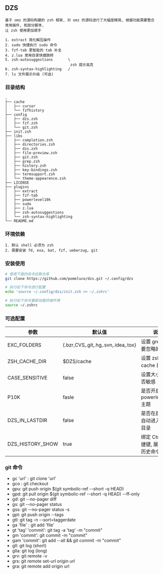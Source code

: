 ## DZS

```
基于 omz 的源码构建的 zsh 框架, 对 omz 的源码进行了大幅度精简, 根据功能需要整合常用插件, 和部分脚本,
让 zsh 使用更加顺手

1. extract 简化解压操作
2. sudo 快捷执行 sudo 命令
3. fzf-tab 更智能的 tab 补全
4. z.lua 常用目录快捷跳转
5. zsh-autosuggestions       \
                              zsh 提示高亮
6. zsh-syntax-highlighting   /
7. ls 文件展示升级 (可选)
```

### 目录结构

```
.
├── cache
│   ├── cursor
│   └── fzfhistory
├── config
│   ├── dzs.zsh
│   ├── fzf.zsh
│   └── git.zsh
├── init.zsh
├── libs
│   ├── completion.zsh
│   ├── directories.zsh
│   ├── dzs.zsh
│   ├── file-preview.zsh
│   ├── git.zsh
│   ├── grep.zsh
│   ├── history.zsh
│   ├── key-bindings.zsh
│   ├── termsupport.zsh
│   └── theme-appearence.zsh
├── LICENSE
├── plugins
│   ├── extract
│   ├── fzf-tab
│   ├── powerlevel10k
│   ├── sudo
│   ├── z.lua
│   ├── zsh-autosuggestions
│   └── zsh-syntax-highlighting
└── README.md
```

### 环境依赖

```
1. 默认 shell 必须为 zsh
2. 需要安装 fd, exa, bat, fzf, ueberzug, git
```

### 安装使用

```zsh
# 使用下面的命令拉取仓库
git clone https://github.com/pomeluce/dzs.git ~/.config/dzs

# 执行如下命令进行配置
echo 'source ~/.config/dzs/init.zsh >> ~/.zshrc'

# 执行如下命令重新加载终端环境
source ~/.zshrc
```

### 可选配置

| 参数             | 默认值                              | 说明                                   |
| ---------------- | ----------------------------------- | -------------------------------------- |
| EXC_FOLDERS      | {.bzr,CVS,.git,.hg,.svn,.idea,.tox} | 设置 grep 命令要忽略的目录             |
| ZSH_CACHE_DIR    | $DZS/cache                          | 设置 zsh 的 cache 目录                 |
| CASE_SENSITIVE   | false                               | 设置大小写是否敏感                     |
| P10K             | fasle                               | 是否开启 powerlevel10k 主题            |
| DZS_IN_LASTDIR   | false                               | 是否在启动时自动进入上次目录           |
| DZS_HISTORY_SHOW | true                                | 绑定 Ctrl + r 快捷键, 展示搜索历史命令 |

### git 命令

<!-- ``` -->

- gc 'url' : git clone 'url'
- gco : git checkout
- gpu: git push origin $(git symbolic-ref --short -q HEAD)
- gpd: git pull origin $(git symbolic-ref --short -q HEAD) --ff-only
- gd: git --no-pager diff
- gs: git --no-pager status
- gss: git --no-pager status -s
- gpt: git push origin --tags
- gtl: git tag -n --sort=taggerdate
- ga 'file' : git add 'file'
- gt 'tag' 'commit': git tag -a 'tag' -m "commit"
- gm 'commit': git commit -m "commit"
- gam 'commit': git add --all && git commit -m "commit"
- gll: git log (short)
- glla: git log (long)
- grv: git remote -v
- grs: git remote set-url origin url
- gra: git remote add origin url
<!-- ``` -->

